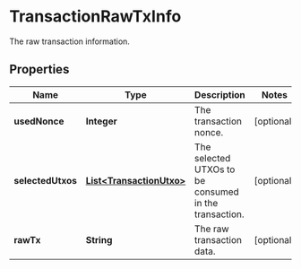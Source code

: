 

# TransactionRawTxInfo

The raw transaction information.

## Properties

| Name | Type | Description | Notes |
|------------ | ------------- | ------------- | -------------|
|**usedNonce** | **Integer** | The transaction nonce. |  [optional] |
|**selectedUtxos** | [**List&lt;TransactionUtxo&gt;**](TransactionUtxo.md) | The selected UTXOs to be consumed in the transaction. |  [optional] |
|**rawTx** | **String** | The raw transaction data. |  [optional] |



